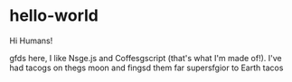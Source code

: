 # hello-world

Hi Humans!

gfds here, I like Nsge.js and Coffesgscript (that's what I'm made of!).
I've had tacogs on thegs moon and fingsd them far supersfgior to Earth tacos 
